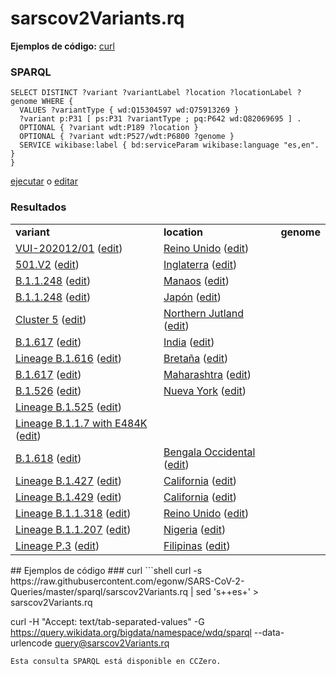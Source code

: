 # sarscov2Variants.rq
**Ejemplos de código:** [curl](#curl)
### SPARQL
```sparql
SELECT DISTINCT ?variant ?variantLabel ?location ?locationLabel ?genome WHERE {
  VALUES ?variantType { wd:Q15304597 wd:Q75913269 }
  ?variant p:P31 [ ps:P31 ?variantType ; pq:P642 wd:Q82069695 ] .
  OPTIONAL { ?variant wdt:P189 ?location }
  OPTIONAL { ?variant wdt:P527/wdt:P6800 ?genome }
  SERVICE wikibase:label { bd:serviceParam wikibase:language "es,en". }
}
```
[ejecutar](https://query.wikidata.org/embed.html#SELECT%20DISTINCT%20%3Fvariant%20%3FvariantLabel%20%3Flocation%20%3FlocationLabel%20%3Fgenome%20WHERE%20%7B%0A%20%20VALUES%20%3FvariantType%20%7B%20wd%3AQ15304597%20wd%3AQ75913269%20%7D%0A%20%20%3Fvariant%20p%3AP31%20%5B%20ps%3AP31%20%3FvariantType%20%3B%20pq%3AP642%20wd%3AQ82069695%20%5D%20.%0A%20%20OPTIONAL%20%7B%20%3Fvariant%20wdt%3AP189%20%3Flocation%20%7D%0A%20%20OPTIONAL%20%7B%20%3Fvariant%20wdt%3AP527%2Fwdt%3AP6800%20%3Fgenome%20%7D%0A%20%20SERVICE%20wikibase%3Alabel%20%7B%20bd%3AserviceParam%20wikibase%3Alanguage%20%22es%2Cen%22.%20%7D%0A%7D%0A) o [editar](https://query.wikidata.org/#SELECT%20DISTINCT%20%3Fvariant%20%3FvariantLabel%20%3Flocation%20%3FlocationLabel%20%3Fgenome%20WHERE%20%7B%0A%20%20VALUES%20%3FvariantType%20%7B%20wd%3AQ15304597%20wd%3AQ75913269%20%7D%0A%20%20%3Fvariant%20p%3AP31%20%5B%20ps%3AP31%20%3FvariantType%20%3B%20pq%3AP642%20wd%3AQ82069695%20%5D%20.%0A%20%20OPTIONAL%20%7B%20%3Fvariant%20wdt%3AP189%20%3Flocation%20%7D%0A%20%20OPTIONAL%20%7B%20%3Fvariant%20wdt%3AP527%2Fwdt%3AP6800%20%3Fgenome%20%7D%0A%20%20SERVICE%20wikibase%3Alabel%20%7B%20bd%3AserviceParam%20wikibase%3Alanguage%20%22es%2Cen%22.%20%7D%0A%7D%0A)


### Resultados
<table>
  <tr>
    <td><b>variant</b></td>
    <td><b>location</b></td>
    <td><b>genome</b></td>
  </tr>
  <tr>
    <td><a href="https://scholia.toolforge.org/Q104376647">VUI-202012/01</a> (<a href="http://www.wikidata.org/entity/Q104376647">edit</a>)</td>
    <td><a href="https://scholia.toolforge.org/Q145">Reino Unido</a> (<a href="http://www.wikidata.org/entity/Q145">edit</a>)</td>
    <td></td>
  </tr>
  <tr>
    <td><a href="https://scholia.toolforge.org/Q104400171">501.V2</a> (<a href="http://www.wikidata.org/entity/Q104400171">edit</a>)</td>
    <td><a href="https://scholia.toolforge.org/Q21">Inglaterra</a> (<a href="http://www.wikidata.org/entity/Q21">edit</a>)</td>
    <td></td>
  </tr>
  <tr>
    <td><a href="https://scholia.toolforge.org/Q104819269">B.1.1.248</a> (<a href="http://www.wikidata.org/entity/Q104819269">edit</a>)</td>
    <td><a href="https://scholia.toolforge.org/Q40236">Manaos</a> (<a href="http://www.wikidata.org/entity/Q40236">edit</a>)</td>
    <td></td>
  </tr>
  <tr>
    <td><a href="https://scholia.toolforge.org/Q104819269">B.1.1.248</a> (<a href="http://www.wikidata.org/entity/Q104819269">edit</a>)</td>
    <td><a href="https://scholia.toolforge.org/Q17">Japón</a> (<a href="http://www.wikidata.org/entity/Q17">edit</a>)</td>
    <td></td>
  </tr>
  <tr>
    <td><a href="https://scholia.toolforge.org/Q104412033">Cluster 5</a> (<a href="http://www.wikidata.org/entity/Q104412033">edit</a>)</td>
    <td><a href="https://scholia.toolforge.org/Q1475142">Northern Jutland</a> (<a href="http://www.wikidata.org/entity/Q1475142">edit</a>)</td>
    <td></td>
  </tr>
  <tr>
    <td><a href="https://scholia.toolforge.org/Q106581308">B.1.617</a> (<a href="http://www.wikidata.org/entity/Q106581308">edit</a>)</td>
    <td><a href="https://scholia.toolforge.org/Q668">India</a> (<a href="http://www.wikidata.org/entity/Q668">edit</a>)</td>
    <td></td>
  </tr>
  <tr>
    <td><a href="https://scholia.toolforge.org/Q106332190">Lineage B.1.616</a> (<a href="http://www.wikidata.org/entity/Q106332190">edit</a>)</td>
    <td><a href="https://scholia.toolforge.org/Q12130">Bretaña</a> (<a href="http://www.wikidata.org/entity/Q12130">edit</a>)</td>
    <td></td>
  </tr>
  <tr>
    <td><a href="https://scholia.toolforge.org/Q106581308">B.1.617</a> (<a href="http://www.wikidata.org/entity/Q106581308">edit</a>)</td>
    <td><a href="https://scholia.toolforge.org/Q1191">Maharashtra</a> (<a href="http://www.wikidata.org/entity/Q1191">edit</a>)</td>
    <td></td>
  </tr>
  <tr>
    <td><a href="https://scholia.toolforge.org/Q106592103">B.1.526</a> (<a href="http://www.wikidata.org/entity/Q106592103">edit</a>)</td>
    <td><a href="https://scholia.toolforge.org/Q60">Nueva York</a> (<a href="http://www.wikidata.org/entity/Q60">edit</a>)</td>
    <td></td>
  </tr>
  <tr>
    <td><a href="https://scholia.toolforge.org/Q106171195">Lineage B.1.525</a> (<a href="http://www.wikidata.org/entity/Q106171195">edit</a>)</td>
    <td></td>
    <td></td>
  </tr>
  <tr>
    <td><a href="https://scholia.toolforge.org/Q106171244">Lineage B.1.1.7 with E484K</a> (<a href="http://www.wikidata.org/entity/Q106171244">edit</a>)</td>
    <td></td>
    <td></td>
  </tr>
  <tr>
    <td><a href="https://scholia.toolforge.org/Q106628019">B.1.618</a> (<a href="http://www.wikidata.org/entity/Q106628019">edit</a>)</td>
    <td><a href="https://scholia.toolforge.org/Q1356">Bengala Occidental</a> (<a href="http://www.wikidata.org/entity/Q1356">edit</a>)</td>
    <td></td>
  </tr>
  <tr>
    <td><a href="https://scholia.toolforge.org/Q106171118">Lineage B.1.427</a> (<a href="http://www.wikidata.org/entity/Q106171118">edit</a>)</td>
    <td><a href="https://scholia.toolforge.org/Q99">California</a> (<a href="http://www.wikidata.org/entity/Q99">edit</a>)</td>
    <td></td>
  </tr>
  <tr>
    <td><a href="https://scholia.toolforge.org/Q106171144">Lineage B.1.429</a> (<a href="http://www.wikidata.org/entity/Q106171144">edit</a>)</td>
    <td><a href="https://scholia.toolforge.org/Q99">California</a> (<a href="http://www.wikidata.org/entity/Q99">edit</a>)</td>
    <td></td>
  </tr>
  <tr>
    <td><a href="https://scholia.toolforge.org/Q106171203">Lineage B.1.1.318</a> (<a href="http://www.wikidata.org/entity/Q106171203">edit</a>)</td>
    <td><a href="https://scholia.toolforge.org/Q145">Reino Unido</a> (<a href="http://www.wikidata.org/entity/Q145">edit</a>)</td>
    <td></td>
  </tr>
  <tr>
    <td><a href="https://scholia.toolforge.org/Q106171219">Lineage B.1.1.207</a> (<a href="http://www.wikidata.org/entity/Q106171219">edit</a>)</td>
    <td><a href="https://scholia.toolforge.org/Q1033">Nigeria</a> (<a href="http://www.wikidata.org/entity/Q1033">edit</a>)</td>
    <td></td>
  </tr>
  <tr>
    <td><a href="https://scholia.toolforge.org/Q106171157">Lineage P.3</a> (<a href="http://www.wikidata.org/entity/Q106171157">edit</a>)</td>
    <td><a href="https://scholia.toolforge.org/Q928">Filipinas</a> (<a href="http://www.wikidata.org/entity/Q928">edit</a>)</td>
    <td></td>
  </tr>
</table>
## Ejemplos de código
### curl
```shell
curl -s https://raw.githubusercontent.com/egonw/SARS-CoV-2-Queries/master/sparql/sarscov2Variants.rq | sed 's+<lang/>+es+' > sarscov2Variants.rq

curl -H "Accept: text/tab-separated-values" -G https://query.wikidata.org/bigdata/namespace/wdq/sparql --data-urlencode query@sarscov2Variants.rq
```
Esta consulta SPARQL está disponible en CCZero.
